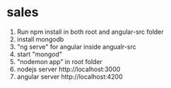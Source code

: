 # sales

1. Run npm install in both root and angular-src folder
2. install mongodb
3. "ng serve" for angular inside angualr-src
4. start "mongod"
5. "nodemon app" in root folder
6. nodejs server http://localhost:3000
7. angular server http://localhost:4200